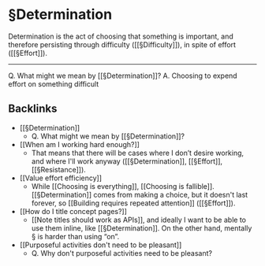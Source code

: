 # §Determination
Determination is the act of choosing that something is important, and therefore persisting through difficulty ([[§Difficulty]]), in spite of effort ([[§Effort]]).

---

Q. What might we mean by [[§Determination]]?
A. Choosing to expend effort on something difficult

## Backlinks
* [[§Determination]]
	* Q. What might we mean by [[§Determination]]?
* [[When am I working hard enough?]]
	* That means that there will be cases where I don’t desire working, and where I'll work anyway ([[§Determination]], [[§Effort]], [[§Resistance]]).
* [[Value effort efficiency]]
	* While [[Choosing is everything]], [[Choosing is fallible]]. [[§Determination]] comes from making a choice, but it doesn't last forever, so [[Building requires repeated attention]] ([[§Effort]]). 
* [[How do I title concept pages?]]
	* [[Note titles should work as APIs]], and ideally I want to be able to use them inline, like [[§Determination]]. On the other hand, mentally § is harder than using “on”. 
* [[Purposeful activities don't need to be pleasant]]
	* Q. Why don't purposeful activities need to be pleasant?

<!-- {BearID:02C18005-43C2-4FD3-84F8-B8850847F9E3-79943-000024710A2E7B07} -->
